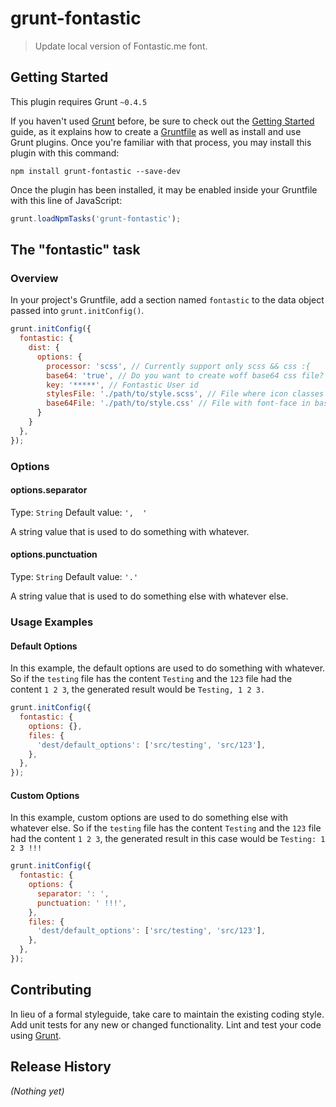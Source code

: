 # grunt-fontastic

> Update local version of Fontastic.me font.

## Getting Started
This plugin requires Grunt `~0.4.5`

If you haven't used [Grunt](http://gruntjs.com/) before, be sure to check out the [Getting Started](http://gruntjs.com/getting-started) guide, as it explains how to create a [Gruntfile](http://gruntjs.com/sample-gruntfile) as well as install and use Grunt plugins. Once you're familiar with that process, you may install this plugin with this command:

```shell
npm install grunt-fontastic --save-dev
```

Once the plugin has been installed, it may be enabled inside your Gruntfile with this line of JavaScript:

```js
grunt.loadNpmTasks('grunt-fontastic');
```

## The "fontastic" task

### Overview
In your project's Gruntfile, add a section named `fontastic` to the data object passed into `grunt.initConfig()`.

```js
grunt.initConfig({
  fontastic: {
    dist: {
      options: {
        processor: 'scss', // Currently support only scss && css :{
        base64: 'true', // Do you want to create woff base64 css file?
        key: '*****', // Fontastic User id
        stylesFile: './path/to/style.scss', // File where icon classes located. Use(// Fontastic) to separate them from other styles.
        base64File: './path/to/style.css' // File with font-face in base64
      }
    }
  },
});
```

### Options

#### options.separator
Type: `String`
Default value: `',  '`

A string value that is used to do something with whatever.

#### options.punctuation
Type: `String`
Default value: `'.'`

A string value that is used to do something else with whatever else.

### Usage Examples

#### Default Options
In this example, the default options are used to do something with whatever. So if the `testing` file has the content `Testing` and the `123` file had the content `1 2 3`, the generated result would be `Testing, 1 2 3.`

```js
grunt.initConfig({
  fontastic: {
    options: {},
    files: {
      'dest/default_options': ['src/testing', 'src/123'],
    },
  },
});
```

#### Custom Options
In this example, custom options are used to do something else with whatever else. So if the `testing` file has the content `Testing` and the `123` file had the content `1 2 3`, the generated result in this case would be `Testing: 1 2 3 !!!`

```js
grunt.initConfig({
  fontastic: {
    options: {
      separator: ': ',
      punctuation: ' !!!',
    },
    files: {
      'dest/default_options': ['src/testing', 'src/123'],
    },
  },
});
```

## Contributing
In lieu of a formal styleguide, take care to maintain the existing coding style. Add unit tests for any new or changed functionality. Lint and test your code using [Grunt](http://gruntjs.com/).

## Release History
_(Nothing yet)_
